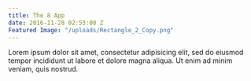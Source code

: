 ```yaml
---
title: The 8 App
date: 2016-11-28 02:53:00 Z
Featured Image: "/uploads/Rectangle_2_Copy.png"
---
```


Lorem ipsum dolor sit amet, consectetur adipisicing elit, sed do eiusmod tempor incididunt ut labore et dolore magna aliqua. Ut enim ad minim veniam, quis nostrud.

